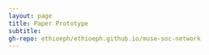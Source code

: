 ```yaml
---
layout: page
title: Paper Prototype
subtitle: 
gh-repo: ethioeph/ethioeph.github.io/muse-soc-network
---
```


